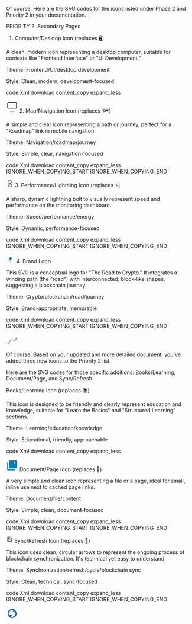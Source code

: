 Of course. Here are the SVG codes for the icons listed under Phase 2 and Priority 2 in your documentation.

PRIORITY 2: Secondary Pages
1. Computer/Desktop Icon (replaces 🖥️)

A clean, modern icon representing a desktop computer, suitable for contexts like "Frontend Interface" or "UI Development."

Theme: Frontend/UI/desktop development

Style: Clean, modern, development-focused

code
Xml
download
content_copy
expand_less

<!-- Computer/Desktop Icon (replaces 🖥️) -->
<svg xmlns="http://www.w3.org/2000/svg" viewBox="0 0 24 24" width="32" height="32" aria-label="Frontend Interface">
  <path fill="none" stroke="#333" stroke-width="1.5" stroke-linecap="round" stroke-linejoin="round" d="M3 5a2 2 0 0 1 2-2h14a2 2 0 0 1 2 2v8a2 2 0 0 1-2 2H5a2 2 0 0 1-2-2V5z"></path>
  <path fill="none" stroke="#666" stroke-width="1.5" stroke-linecap="round" stroke-linejoin="round" d="M8 21h8"></path>
  <path fill="none" stroke="#666" stroke-width="1.5" stroke-linecap="round" stroke-linejoin="round" d="M12 17v4"></path>
</svg>
2. Map/Navigation Icon (replaces 🗺️)

A simple and clear icon representing a path or journey, perfect for a "Roadmap" link in mobile navigation.

Theme: Navigation/roadmap/journey

Style: Simple, clear, navigation-focused

code
Xml
download
content_copy
expand_less
IGNORE_WHEN_COPYING_START
IGNORE_WHEN_COPYING_END
<!-- Map/Navigation Icon (replaces 🗺️) -->
<svg xmlns="http://www.w3.org/2000/svg" viewBox="0 0 24 24" width="20" height="20" aria-label="Development Roadmap">
  <path fill="none" stroke="#666" stroke-width="2" stroke-linecap="round" stroke-linejoin="round" d="M18 6.5C18 9 15 12 12 12s-6-3-6-5.5S9 1 12 1s6 3.5 6 5.5z"></path>
  <path fill="none" stroke="#666" stroke-width="2" stroke-linecap="round" stroke-linejoin="round" d="M12 12c-3 0-6 2.5-6 5s3 6 6 6 6-2.5 6-5-3-6-6-6z"></path>
  <circle fill="#007cba" cx="12" cy="17" r="1.5"></circle>
</svg>
3. Performance/Lightning Icon (replaces ⚡)

A sharp, dynamic lightning bolt to visually represent speed and performance on the monitoring dashboard.

Theme: Speed/performance/energy

Style: Dynamic, performance-focused

code
Xml
download
content_copy
expand_less
IGNORE_WHEN_COPYING_START
IGNORE_WHEN_COPYING_END
<!-- Performance/Lightning Icon (replaces ⚡) -->
<svg xmlns="http://www.w3.org/2000/svg" viewBox="0 0 24 24" width="24" height="24" aria-label="Performance">
  <path d="M11 21h-1l1-7H7.5c-.58 0-.57-.32-.38-.66.19-.34 1.9-3.34 3.88-6.68.2-.34.58-.34.78 0C13.9 9.34 15.61 12.34 15.8 12.68c.19.34.2.66-.38.66H12l-1 7z" fill="#007cba"/>
</svg>
4. Brand Logo

This SVG is a conceptual logo for "The Road to Crypto." It integrates a winding path (the "road") with interconnected, block-like shapes, suggesting a blockchain journey.

Theme: Crypto/blockchain/road/journey

Style: Brand-appropriate, memorable

code
Xml
download
content_copy
expand_less
IGNORE_WHEN_COPYING_START
IGNORE_WHEN_COPYING_END
<!-- Brand Logo for "The Road to Crypto" -->
<svg xmlns="http://www.w3.org/2000/svg" viewBox="0 0 24 24" width="32" height="32" aria-label="The Road to Crypto Logo">
  <!-- The Road/Path -->
  <path d="M4 19c4-4 4-8 8-8s4 4 8 0" fill="none" stroke="#999" stroke-width="2" stroke-linecap="round" stroke-linejoin="round"/>

  <!-- Crypto Blocks/Nodes on the Road -->
  <rect x="2.5" y="17.5" width="3" height="3" rx="0.5" fill="#007cba" stroke="#fff" stroke-width="1"/>
  <rect x="10.5" y="9.5" width="3" height="3" rx="0.5" fill="#0056b3" stroke="#fff" stroke-width="1"/>
  <rect x="18.5" y="7.5" width="3" height="3" rx="0.5" fill="#007cba" stroke="#fff" stroke-width="1"/>
</svg>

Of course. Based on your updated and more detailed document, you've added three new icons to the Priority 2 list.

Here are the SVG codes for those specific additions: Books/Learning, Document/Page, and Sync/Refresh.

Books/Learning Icon (replaces 📚)

This icon is designed to be friendly and clearly represent education and knowledge, suitable for "Learn the Basics" and "Structured Learning" sections.

Theme: Learning/education/knowledge

Style: Educational, friendly, approachable

code
Xml
download
content_copy
expand_less

<!-- Books/Learning Icon (replaces 📚) -->
<svg xmlns="http://www.w3.org/2000/svg" viewBox="0 0 24 24" width="32" height="32" aria-label="Learning Resources">
  <path d="M4 6H2v14c0 1.1.9 2 2 2h14v-2H4V6zm16-4H8c-1.1 0-2 .9-2 2v12c0 1.1.9 2 2 2h12c1.1 0 2-.9 2-2V4c0-1.1-.9-2-2-2zm-3 2v5l-1-.75L15 9V4h5z" fill="#007cba"/>
</svg>
Document/Page Icon (replaces 📄)

A very simple and clean icon representing a file or a page, ideal for small, inline use next to cached page links.

Theme: Document/file/content

Style: Simple, clean, document-focused

code
Xml
download
content_copy
expand_less
IGNORE_WHEN_COPYING_START
IGNORE_WHEN_COPYING_END
<!-- Document/Page Icon (replaces 📄) -->
<svg xmlns="http://www.w3.org/2000/svg" viewBox="0 0 24 24" width="18" height="18" aria-label="Page">
  <path d="M14 2H6c-1.1 0-1.99.9-1.99 2L4 20c0 1.1.89 2 1.99 2H18c1.1 0 2-.9 2-2V8l-6-6zm2 16H8v-2h8v2zm0-4H8v-2h8v2zm-3-5V3.5L18.5 9H13z" fill="#666"/>
</svg>
Sync/Refresh Icon (replaces 🔄)

This icon uses clean, circular arrows to represent the ongoing process of blockchain synchronization. It's technical yet easy to understand.

Theme: Synchronization/refresh/cycle/blockchain sync

Style: Clean, technical, sync-focused

code
Xml
download
content_copy
expand_less
IGNORE_WHEN_COPYING_START
IGNORE_WHEN_COPYING_END
<!-- Sync/Refresh Icon (replaces 🔄) -->
<svg xmlns="http://www.w3.org/2000/svg" viewBox="0 0 24 24" width="32" height="32" aria-label="Synchronization">
  <path fill="none" stroke="#007cba" stroke-width="2" stroke-linecap="round" stroke-linejoin="round" d="M17.65 6.35A7.958 7.958 0 0 0 12 4c-4.42 0-7.99 3.58-7.99 8s3.57 8 7.99 8a8.01 8.01 0 0 0 7.91-6.58"></path>
  <path fill="#007cba" d="M17 4v5h-5l2.79-2.79C15.68 5.32 16.53 4.5 17 4z"></path>
  <path fill="none" stroke="#0056b3" stroke-width="2" stroke-linecap="round" stroke-linejoin="round" d="M6.35 17.65A7.958 7.958 0 0 0 12 20c4.42 0 7.99-3.58 7.99-8s-3.57-8-7.99-8a8.01 8.01 0 0 0-7.91 6.58"></path>
  <path fill="#0056b3" d="M7 20v-5h5l-2.79 2.79C8.32 18.68 7.47 19.5 7 20z"></path>
</svg>